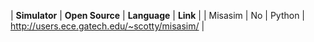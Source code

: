 | **Simulator** | **Open Source** | **Language** | **Link**  | 
| Misasim | No | Python | http://users.ece.gatech.edu/~scotty/misasim/ |

